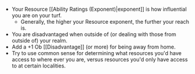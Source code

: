 - Your Resource [[Ability Ratings (Exponent)|exponent]] is how influential you are on your turf. 
	- Generally, the higher your Resource exponent, the further your reach is. 
- You are disadvantaged when outside of (or dealing with those from outside of) your realm.
- Add a +1 Ob [[Disadvantage]] (or more) for being away from home. 
- Try to use common sense for determining what resources you'd have access to where ever you are, versus resources you'd only have access to at certain localities. 
 